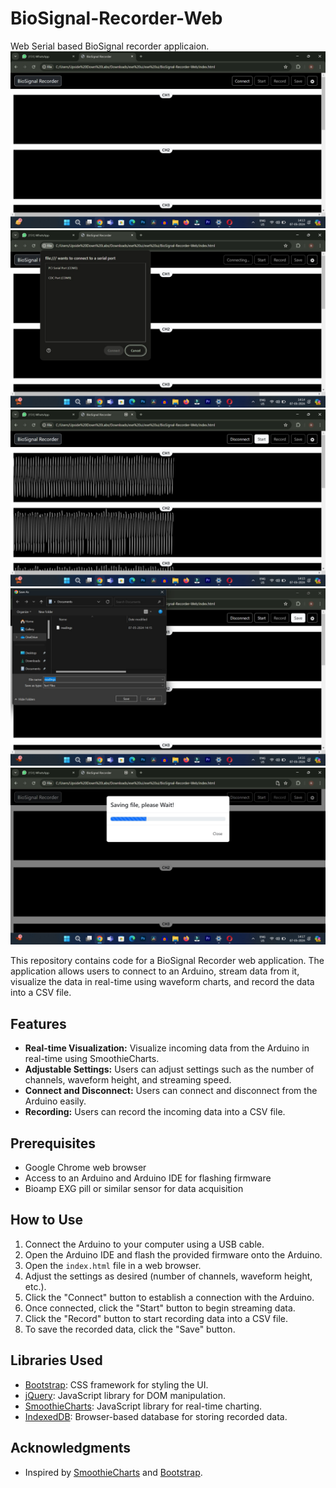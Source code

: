 # BioSignal-Recorder-Web

Web Serial based BioSignal recorder applicaion.
![Alt text](images/img1.png)
![Alt text](images/img2.png)
![Alt text](images/img3.png)
![Alt text](images/img4.png)
![Alt text](images/img5.png)



This repository contains code for a BioSignal Recorder web application. The application allows users to connect to an Arduino, stream data from it, visualize the data in real-time using waveform charts, and record the data into a CSV file.

## Features

- **Real-time Visualization:** Visualize incoming data from the Arduino in real-time using SmoothieCharts.
- **Adjustable Settings:** Users can adjust settings such as the number of channels, waveform height, and streaming speed.
- **Connect and Disconnect:** Users can connect and disconnect from the Arduino easily.
- **Recording:** Users can record the incoming data into a CSV file.

## Prerequisites

- Google Chrome web browser
- Access to an Arduino and Arduino IDE for flashing firmware
- Bioamp EXG pill or similar sensor for data acquisition

## How to Use

1. Connect the Arduino to your computer using a USB cable.
2. Open the Arduino IDE and flash the provided firmware onto the Arduino.
3. Open the `index.html` file in a web browser.
4. Adjust the settings as desired (number of channels, waveform height, etc.).
5. Click the "Connect" button to establish a connection with the Arduino.
6. Once connected, click the "Start" button to begin streaming data.
7. Click the "Record" button to start recording data into a CSV file.
8. To save the recorded data, click the "Save" button.

## Libraries Used

- [Bootstrap](https://getbootstrap.com/): CSS framework for styling the UI.
- [jQuery](https://jquery.com/): JavaScript library for DOM manipulation.
- [SmoothieCharts](http://smoothiecharts.org/): JavaScript library for real-time charting.
- [IndexedDB](https://developer.mozilla.org/en-US/docs/Web/API/IndexedDB_API): Browser-based database for storing recorded data.

## Acknowledgments

- Inspired by [SmoothieCharts](http://smoothiecharts.org/) and [Bootstrap](https://getbootstrap.com/).
